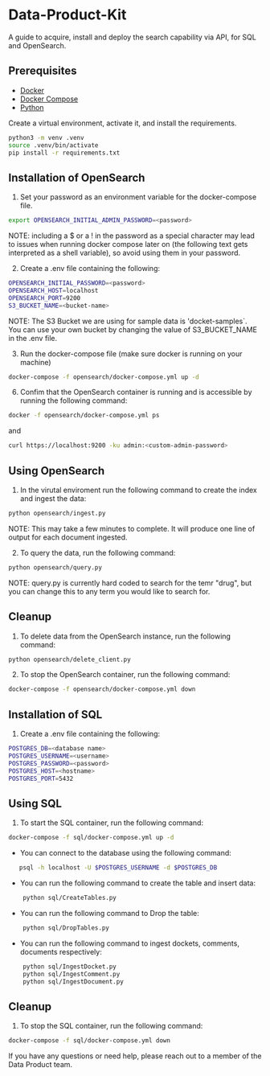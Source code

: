 # Data-Product-Kit
A guide to acquire, install and deploy the search capability via API, for SQL and OpenSearch.

## Prerequisites
- [Docker](https://docs.docker.com/get-docker/)
- [Docker Compose](https://docs.docker.com/compose/install/)
- [Python](https://www.python.org/downloads/)

Create a virtual environment, activate it, and install the requirements.
```bash
python3 -m venv .venv
source .venv/bin/activate
pip install -r requirements.txt
```

## Installation of OpenSearch

1. Set your password as an environment variable for the docker-compose file.
```bash
export OPENSEARCH_INITIAL_ADMIN_PASSWORD=<password>
```
NOTE: including a $ or a ! in the password as a special character may lead to issues when running docker compose later on (the following text gets interpreted as a shell variable), so avoid using them in your password.


2. Create a .env file containing the following:
```bash
OPENSEARCH_INITIAL_PASSWORD=<password>
OPENSEARCH_HOST=localhost
OPENSEARCH_PORT=9200
S3_BUCKET_NAME=<bucket-name> 
```
NOTE: The S3 Bucket we are using for sample data is 'docket-samples`. You can use your own bucket by changing the value of S3_BUCKET_NAME in the .env file.

3. Run the docker-compose file (make sure docker is running on your machine)
```bash
docker-compose -f opensearch/docker-compose.yml up -d 
```

6. Confim that the OpenSearch container is running and is accessible by running the following command:
```bash
docker -f opensearch/docker-compose.yml ps
```
and 
```bash
curl https://localhost:9200 -ku admin:<custom-admin-password>
```


## Using OpenSearch

1. In the virutal enviroment run the following command to create the index and ingest the data:
```bash
python opensearch/ingest.py
```
NOTE: This may take a few minutes to complete. It will produce one line of output for each document ingested.

2. To query the data, run the following command:
```bash
python opensearch/query.py
```
NOTE: query.py is currently hard coded to search for the temr "drug", but you can change this to any term you would like to search for.

## Cleanup 

1. To delete data from the OpenSearch instance, run the following command:
```bash
python opensearch/delete_client.py
```
2. To stop the OpenSearch container, run the following command:
```bash
docker-compose -f opensearch/docker-compose.yml down
```

## Installation of SQL

1. Create a .env file containing the following:
```bash
POSTGRES_DB=<database name>
POSTGRES_USERNAME=<username>
POSTGRES_PASSWORD=<password>
POSTGRES_HOST=<hostname>
POSTGRES_PORT=5432
```

## Using SQL
1. To start the SQL container, run the following command:
```bash
docker-compose -f sql/docker-compose.yml up -d
```

 * You can connect to the database using the following command:
 ```bash
    psql -h localhost -U $POSTGRES_USERNAME -d $POSTGRES_DB
 ```
* You can run the following command to create the table and insert data:
```bash
    python sql/CreateTables.py
```
* You can run the following command to Drop the table:
```bash
    python sql/DropTables.py
```
* You can run the following command to ingest dockets, comments, documents respectively:
```bash
    python sql/IngestDocket.py
    python sql/IngestComment.py 
    python sql/IngestDocument.py
```

## Cleanup
   1. To stop the SQL container, run the following command:
```bash
docker-compose -f sql/docker-compose.yml down
```

If you have any questions or need help, please reach out to a member of the Data Product team.